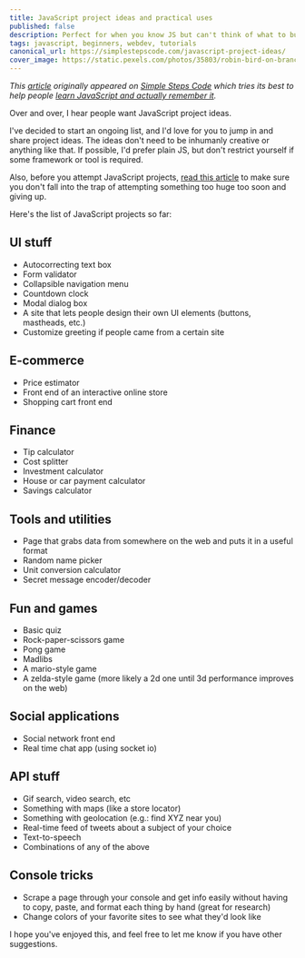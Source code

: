 ```yaml
---
title: JavaScript project ideas and practical uses
published: false
description: Perfect for when you know JS but can't think of what to build
tags: javascript, beginners, webdev, tutorials
canonical_url: https://simplestepscode.com/javascript-project-ideas/
cover_image: https://static.pexels.com/photos/35803/robin-bird-on-branch-in-the-garden.jpg
---
```


*This [article](https://simplestepscode.com/javascript-project-ideas/) originally appeared on [Simple Steps Code](https://simplestepscode.com/) which tries its best to help people [learn JavaScript and actually remember it](https://simplestepscode.com/learn-javascript/).*

Over and over, I hear people want JavaScript project ideas.

I've decided to start an ongoing list, and I'd love for you to jump in and share project ideas. The ideas don't need to be inhumanly creative or anything like that. If possible, I'd prefer plain JS, but don't restrict yourself if some framework or tool is required.

Also, before you attempt JavaScript projects, [read this article](https://simplestepscode.com/dangers-of-projects/) to make sure you don't fall into the trap of attempting something too huge too soon and giving up.

Here's the list of JavaScript projects so far:

## UI stuff
- Autocorrecting text box
- Form validator
- Collapsible navigation menu
- Countdown clock
- Modal dialog box
- A site that lets people design their own UI elements (buttons, mastheads, etc.)
- Customize greeting if people came from a certain site

## E-commerce
- Price estimator
- Front end of an interactive online store
- Shopping cart front end

## Finance
- Tip calculator
- Cost splitter
- Investment calculator
- House or car payment calculator
- Savings calculator

## Tools and utilities
- Page that grabs data from somewhere on the web and puts it in a useful format
- Random name picker
- Unit conversion calculator
- Secret message encoder/decoder

## Fun and games
- Basic quiz
- Rock-paper-scissors game
- Pong game
- Madlibs
- A mario-style game
- A zelda-style game (more likely a 2d one until 3d performance improves on the web)

## Social applications
- Social network front end
- Real time chat app (using socket io)

## API stuff
- Gif search, video search, etc
- Something with maps (like a store locator)
- Something with geolocation (e.g.: find XYZ near you)
- Real-time feed of tweets about a subject of your choice
- Text-to-speech
- Combinations of any of the above

## Console tricks
- Scrape a page through your console and get info easily without having to copy, paste, and format each thing by hand (great for research)
- Change colors of your favorite sites to see what they'd look like


I hope you've enjoyed this, and feel free to let me know if you have other suggestions.








